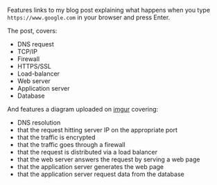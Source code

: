Features links to my blog post explaining what happens when you type `https://www.google.com` in your browser and press Enter.

The post, covers:
- DNS request
- TCP/IP
- Firewall
- HTTPS/SSL
- Load-balancer
- Web server
- Application server
- Database

And features a diagram uploaded on <a href="[imgur.com](https://imgur.com/a/lEN7sYl)https://imgur.com/a/lEN7sYl">imgur</a> covering:
- DNS resolution
- that the request hitting server IP on the appropriate port
- that the traffic is encrypted
- that the traffic goes through a firewall
- that the request is distributed via a load balancer
- that the web server answers the request by serving a web page
- that the application server generates the web page
- that the application server request data from the database
